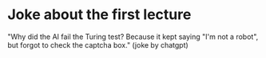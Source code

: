 # Joke about the first lecture
"Why did the AI fail the Turing test? Because it kept saying "I'm not a robot", but forgot to check the captcha box."
(joke by chatgpt)
